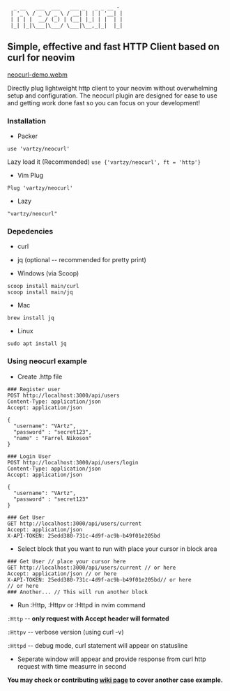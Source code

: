 ```
  _ __   ___  ___   ___ _   _ _ __ -
 | '_ \ / _ \/ _ \ / __| | | | '__| |
 | | | |  __/ (_) | (__| |_| | |  | |
 |_| |_|\___|\___/ \___|\__,_|_|  |_|
```
## Simple, effective and fast HTTP Client based on curl for neovim
[neocurl-demo.webm](https://github.com/user-attachments/assets/bc010a08-54ac-4970-847b-743c18bc4848)

Directly plug lightweight http client to your neovim without overwhelming setup and configuration. The neocurl plugin are designed for ease to use and getting work done fast so you can focus on your development!

### Installation

- Packer

```use 'vartzy/neocurl'```

Lazy load it (Recommended)
```use {'vartzy/neocurl', ft = 'http'}```

- Vim Plug

```Plug 'vartzy/neocurl'```

- Lazy

```"vartzy/neocurl"```

### Depedencies

- curl
- jq (optional -- recommended for pretty print)

- Windows (via Scoop)
```
scoop install main/curl
scoop install main/jq
```

- Mac

```brew install jq```

- Linux

```sudo apt install jq```

### Using neocurl example

- Create .http file
```
### Register user
POST http://localhost:3000/api/users
Content-Type: application/json
Accept: application/json

{
  "username": "VArtz",
  "password" : "secret123",
  "name" : "Farrel Nikoson"
}

### Login User
POST http://localhost:3000/api/users/login
Content-Type: application/json
Accept: application/json

{
  "username": "VArtz",
  "password" : "secret123"
}

### Get User
GET http://localhost:3000/api/users/current
Accept: application/json
X-API-TOKEN: 25edd380-731c-4d9f-ac9b-b49f01e205bd
```

- Select block that you want to run with place your cursor in block area
```
### Get User // place your cursor here
GET http://localhost:3000/api/users/current // or here
Accept: application/json // or here
X-API-TOKEN: 25edd380-731c-4d9f-ac9b-b49f01e205bd// or here
// or here
### Another... // This will run another block
```

- Run :Http, :Httpv or :Httpd in nvim command

```:Http``` -- **only request with Accept header will formated**

```:Httpv``` -- verbose version (using curl -v)

```:Httpd``` -- debug mode, curl statement will appear on statusline

- Seperate window will appear and provide response from curl http request with time measurre in second

**You may check or contributing [wiki page](https://github.com/VArtzy/neocurl/wiki) to cover another case example.**
